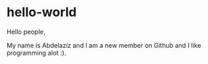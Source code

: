 # hello-world

Hello people,

My name is Abdelaziz and I am a new member on Github and I like programming alot :).

